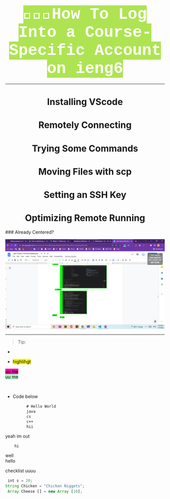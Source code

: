 <h1 align="center"> <mark style="background-color: #AEE452 ; color: white; font-size: 50.1px; font-family:Courier;"> <b>  👩🏾‍💻How To Log Into a Course-Specific Account on ieng6 </b> </mark> </h1>


****

<h1 align="center"> Installing VScode </h1>
 <h1 align="center"> Remotely Connecting</h1>
 <h1 align="center">Trying Some Commands</h1>
 <h1 align="center">Moving Files with scp</h1>
<h1 align="center">Setting an SSH Key</h1>
<h1 align="center"> Optimizing Remote Running</h1>
### Already Centered?     

![Image](ScreenshotForLab.png)
___
> Tip: 
* 



* <mark>    highlihgt    </mark>

<mark style="background-color: #FF0BAC ">uu me</mark>  
<mark style="background-color: #B4F8C8 ">uu me</mark>

<span style="color: white;">text</span> 

* Code below

           
            # Hello World
            java
            cs
            c++
            hii
yeah im out 
        
        hi

well  
hello




checklist uuuu  



``` javascript
 int s = 20;
String Chicken = "Chicken Niggets";
 Array Cheese [] = new Array [10];

```


